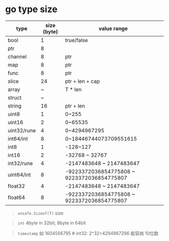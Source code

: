 # go type size

| type        | size (byte) | value range                                |
| ----------- | ----------- | ------------------------------------------ |
| bool        | 1           | true/false                                 |
| ptr         | 8           |                                            |
| channel     | 8           | ptr                                        |
| map         | 8           | ptr                                        |
| func        | 8           | ptr                                        |
| slice       | 24          | ptr + len + cap                            |
| array       | ~           | T * len                                    |
| struct      | ~           |                                            |
| string      | 16          | ptr + len                                 |
| uint8       | 1           | 0~255                                      |
| uint16      | 2           | 0~65535                                    |
| uint32/rune | 4           | 0~4294967295                               |
| int64/int   | 8           | 0~18446744073709551615                     |
| int8        | 1           | -128~127                                   |
| int16       | 2           | -32768 ~ 32767                             |
| int32/rune  | 4           | -2147483648 ~ 2147483647                   |
| uint64/int  | 8           | -9223372036854775808 ~ 9223372036854775807 |
| float32     | 4           | -2147483648 ~ 2147483647                   |
| float64     | 8           | -9223372036854775808 ~ 9223372036854775807 |

> `unsafe.Sizeof(T)` size

> `int` 4byte in 32bit; 8byte in 64bit

> `timestamp` 如 1604556795 # int32: 2^32=4294967296 能容纳 10位数

